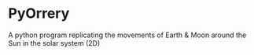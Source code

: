 # PyOrrery
A python program replicating the movements of Earth & Moon around the Sun in the solar system (2D)
